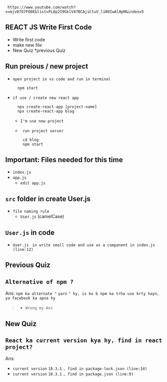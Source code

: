      https://www.youtube.com/watch?v=mjv07O7FO0E&list=PL8p2I9GklV47BCAjiCtuV_liN9IwAl8pM&index=5


##  REACT JS Write First Code
* Write first code
* make new file
* New Quiz
*previous Quiz

## Run preious / new project

* `open project in vs code and run in terminal `

        npm start


* `if use / create new react app`

        npx create-react-app [project-name]
        npx create-react-app blog

    * `I'm use new project`

    *  ` run project server`

            cd blog
            npm start

## Important: Files needed for this time

* `index.js`
* `app.js`
    * `edit app.js`

## `src` folder in create User.js

* `file naming rule`
    * `User.js` (camelCase)


## `User.js` in code

* `User.js` ` in write small code and use as a component in index.js (line:12)`

##
## Previous Quiz
## `Alternative of npm ?` 
 Ans: `npm ka alternate "` `yarn` `" hy, is ko b npm ke trha use krty hayn, ya facebook ka apna hy`
 >    * `Wrong my Ans`

 ## New Quiz
 ## `React ka current version kya hy, find in react project?`

 Ans:
 * `current version` `18.3.1` `, find in package-lock.json (line:14)`
 * `current version` `18.3.1` `, find in package.json (line:9)`

